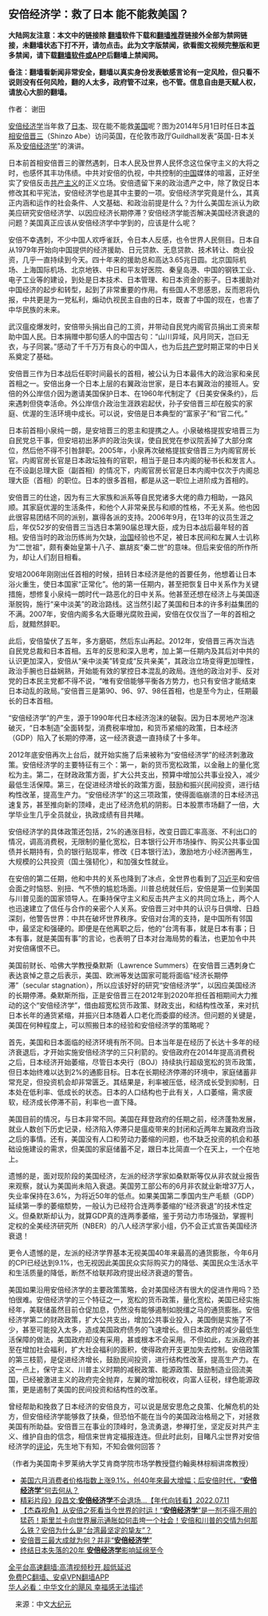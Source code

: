  <!-- 面包屑导航 --> <h2>安倍经济学：救了日本 能不能救美国？</h2> <p class="notice"><b>大陆网友注意：本文中的链接除 <a href="https://github.com/bannedbook/fanqiang" >翻墙</a>软件下载和<a href="https://github.com/killgcd/justmysocks/blob/master/README.md">翻墙推荐</a>链接外全部为禁网链接，未翻墙状态下打不开，请勿点击。此为文字版禁闻，欲看图文视频完整版和更多禁闻，请下载<a href="https://github.com/bannedbook/fanqiang">翻墙软件或APP</a>后翻墙上禁闻网。</p><p>备注：翻墙看新闻非常安全，翻墙以真实身份发表敏感言论有一定风险，但只看不说则没有任何风险，翻的人太多，政府管不过来，也不管。信息自由是天赋人权，请放心大胆的翻墙。</b></p>  <div class="entry"> <p>作者： 谢田</p> <p id="conimg"><a href="https://www.bannedbook.org/bnews/tag/%E5%AE%89%E5%80%8D%E7%BB%8F%E6%B5%8E%E5%AD%A6/" class="st_tag internal_tag" rel="tag" title="标签 安倍经济学 下的日志">安倍经济学</a>当年救了<a href="https://www.bannedbook.org/bnews/tag/%e6%97%a5%e6%9c%ac/" class="st_tag internal_tag" rel="tag" title="标签 日本 下的日志">日本</a>、现在能不能救<a href="https://www.bannedbook.org/bnews/tag/%e7%be%8e%e5%9b%bd/" class="st_tag internal_tag" rel="tag" title="标签 美国 下的日志">美国</a>呢？图为2014年5月1日时任日本<a href="https://www.bannedbook.org/bnews/tag/%e9%a6%96%e7%9b%b8/" class="st_tag internal_tag" rel="tag" title="标签 首相 下的日志">首相</a><a href="https://www.bannedbook.org/bnews/tag/%e5%ae%89%e5%80%8d%e6%99%8b%e4%b8%89/" class="st_tag internal_tag" rel="tag" title="标签 安倍晋三 下的日志">安倍晋三</a>（Shinzo Abe）访问英国，在伦敦市政厅Guildhall发表“英国-日本关系及<a href="https://www.bannedbook.org/bnews/tag/%e5%ae%89%e5%80%8d/" class="st_tag internal_tag" rel="tag" title="标签 安倍 下的日志">安倍</a><a href="https://www.bannedbook.org/bnews/tag/%E7%BB%8F%E6%B5%8E%E5%AD%A6/" class="st_tag internal_tag" rel="tag" title="标签 经济学 下的日志">经济学</a>”的演讲。</p> <p>日本前首相安倍晋三的骤然遇刺，日本人民及世界人民怀念这位保守主义的大将之时，也感怀其丰功伟绩。中共对安倍的仇视，中共控制的<span class='wp_keywordlink_affiliate'><a href="https://www.bannedbook.org/" title="中国" target="_blank">中国</a></span>媒体的喧嚣，正好坐实了安倍反击<span class='wp_keywordlink'><a href="https://www.bannedbook.org/forum2/topic6177.html" title="《共产主义的终极目的》" target="_blank">共产主义</a></span>的正义立场。安倍遗留下来的政治遗产之中，除了敦促日本修改其和平宪法，安倍经济学也是其中主要的一项。安倍经济学究竟是什么，其真正内涵和运作的社会条件、人文基础、和政治前提是什么？为什么美国左派认为欧美应研究安倍经济学、以因应经济长期停滞？安倍经济学能否解决美国经济衰退的问题？美国真正应该从安倍经济学中学到的，应该是什么呢？</p> <p>安倍不幸遇刺，不少中国人欢呼雀跃，令日本人反感，也令世界人民侧目。日本自从1979年开始向中国提供的经济援助、日元贷款、无息贷款、技术转让、商业投资，几乎一直持续到今天。四十年来的援助总和高达3.65兆日圆。北京国际机场、上海国际机场、北京地铁、中日和平友好医院、秦皇岛港、中国的钢铁工业、电子工业等的建设，到处是日本技术、日本管理、和日本资金的影子。日本援助对中国经济的起步和转型，起到了非常重要的作用。有些国人不思感恩，反而恩将仇报，中共更是为一党私利，煽动仇视民主自由的日本，既害了中国的现在，也害了中华民族的未来。</p> <p>武汉瘟疫爆发时，安倍带头捐出自己的工资，并带动自民党内阁官员捐出工资来帮助中国人民。日本捐赠中那句感人的中国古句：“山川异域，风月同天，岂曰无衣，与子同裳。”感动了千千万万有良心的中国人，也为后<a href="https://www.bannedbook.org/bnews/tag/%e5%85%b1%e4%ba%a7%e5%85%9a/" class="st_tag internal_tag" rel="tag" title="标签 共产党 下的日志">共产党</a>时期正常的中日关系奠定了基础。</p> <p>安倍晋三作为日本战后任职时间最长的首相，被公认为日本最伟大的政治家和亲民首相之一。安倍出身一个日本上层的右翼政治世家，是日本右翼政治的接班人。安倍的外公岸信介因为邀请美国保护日本、在1960年代制定了《日美安保条约》，后来遇刺但侥幸活命。外公岸信介政治生涯跌宕起伏，孙子安倍晋三却在殷实的家庭、优渥的生活环境中成长。可以说，安倍是日本典型的“富家子”和“官二代。”</p>  <p>日本前首相小泉纯一朗，是安培晋三的恩主和提携之人。小泉破格提拔安培晋三为自民党总干事，但安培初出茅庐的政治失误，使自民党在参议院丢掉了大部分席位，然后他不得不引咎辞职。2005年，小泉再次破格提拔安倍晋三为内阁官房长官。内阁官房长官是日本政坛独有的官职，相当于是日本内阁的秘书长和发言人。在不设副总理大臣（副首相）的情况下，内阁官房长官是日本内阁中仅次于内阁总理大臣（首相）的职位。日本的很多首相，都是从这一职位上进阶成为首相的。</p> <p>安倍晋三的仕途，因为有三大家族和派系等自民党诸多大佬的鼎力相助，一路风顺。其家庭优渥的生活条件，和他个人非常亲民与和顺的性格，不无关系。他也因此很容易团结不同的派别，赢得各派的支持。2006年9月，在13年的议员生涯之后，年仅52岁的安倍晋三当选日本第90届总理大臣，成为日本战后最年轻的首相。安倍当时的政治历练尚为欠缺，<span class='wp_keywordlink'><a href="https://www.bannedbook.org/forum24/topic8925.html" title="《治国大道》" target="_blank">治国</a></span>经验也不足，被日本民间和左翼人士讥称为“二世祖”，颇有秦始皇第十八子、嬴胡亥“秦二世”的意味。但后来安倍的所作所为，却让人们刮目相看。</p> <p>安培2006年刚刚出任首相的时候，扭转日本经济是他的首要任务，他想着让日本浴火重生，使日本国家“正常化”。他的第一任期内，甚至把恢复日中关系作为关键措施，想修复小泉纯一朗时代一路恶化的日中关系。他甚至还想在经济上与美国逐渐脱钩，施行“亲中淡美”的政治路线。这当然引起了美国和日本的许多利益集团的不满。2007年，安倍内阁多名大臣曝光腐败丑闻，安倍在仅仅当了一年的首相之后，就黯然辞职。</p> <p>此后，安倍蛰伏了五年，多方磨砺，然后东山再起。2012年，安倍晋三再次当选自民党总裁和日本首相。五年的反思和深入思考，加上第一任期内及其后对中共的认识更加深入，安倍从“亲中淡美”转变成“反共亲美”，其政治立场变得更加理性，政治手腕也日益娴熟，开始能有效的掌控日本混乱的政局。连他的政治对手、反对党的日本民主党都不得不说，“唯有安倍能够平衡各方势力，也只有安倍才能结束日本动乱的政局。”安倍晋三是第90、96、97、98任首相，也是至今为止，任期最长的日本首相。</p> <p>“安倍经济学”的产生，源于1990年代日本经济泡沫的破裂。因为日本房地产泡沫破灭，“日本制造”全面转型，消费税率增加，和货币紧缩的政策，日本经济（GDP）陷入了长期的停滞，这一经济衰退一直持续了十多年。</p> <p>2012年底安倍再次上台后，就开始实施了后来被称为“安倍经济学”的经济刺激政策。安倍经济学的主要特征有三个：第一，新的货币宽松政策，以金融上的量化宽松为主。第二，在财政政策方面，扩大公共支出，预算中增加公共事业投入，减少最低生活保障。第三，在促进经济增长的政策方面，鼓励和振兴民间投资，进行结构性改革，提高生产力。“安倍经济学”的这三项政策，使得面临崩溃的日本经济迅速复苏，甚至推向新的顶峰，走出了经济危机的阴影。日本股票市场翻了一倍，大学毕业生几乎全员就业，执政成绩有目共睹。</p>  <p>安倍经济学的具体政策还包括，2%的通涨目标，改变日圆汇率高涨、不利出口的情况，调高消费税，无限制的量化宽松，日本银行公开市场操作、购买公共事业国债并长期持有，负的银行贴现率，修改《日本银行法》，激励地方小经济圈再生，大规模的公共投资（国土强韧化），和加强女性就业。</p> <p>在安倍的第二任期，他和中共的关系也降到了冰点，全世界也看到了<a href="https://www.bannedbook.org/bnews/tag/%e4%b9%a0%e8%bf%91%e5%b9%b3/" class="st_tag internal_tag" rel="tag" title="标签 习近平 下的日志">习近平</a>和安倍会面之时恼怒、别扭、气不愤的尴尬场面。川普总统就任后，安倍是第一位到美国与川普见面的国家领导人。在秉持保守主义和反击共产主义的共同立场上，两个人也迅速建立了信任与合作的亲密个人关系。安倍晋三对中共的认识与日俱增、日趋深刻，他警告世界：中共在破坏世界秩序。安倍对台湾的支持，是中国所有邻国中，最坚定和强硬的。即便是在他离职之后，他的“台湾有事，就是日本有事；日本有事，就是美国有事”的言论，也表明了日本对台海局势的看法，也更加令中共对安倍痛恨不已。</p> <p>美国前财长、哈佛大学教授桑默斯（Lawrence Summers）在安倍晋三遇刺身亡表达哀悼之意之后表示，美国、欧洲等发达国家可能将面临“经济长期停滞”（secular stagnation），所以应该好好的研究“安倍经济学”，以因应美国经济的长期停滞。桑默斯所指，正是安倍晋三在2012年到2020年担任首相期间大力推动的这个“安倍经济学”，借由超宽松货币政策、财政支出，和结构性改革，来对抗日本长年的通货紧缩，并振兴日本随着人口老化而委靡的经济。但问题的关键是，美国在何种程度上，可以照搬日本的经验和安倍经济学的策略呢？</p> <p>首先，美国和日本面临的经济环境有所不同。日本当年是在经历了长达十多年的经济衰退后，才开始实施安倍经济学的三只利箭的。安倍政府在2014年提高消费税之后，日本经济开始萎缩，尽管日本央行（BOJ）持续执行超级宽松的货币政策，但日本始终难以达到2%的通膨目标。日本在长期经济停滞的环境中，家庭储蓄非常充足，但投资机会却非常匮乏。其结果是，利率被压低，经济成长受到抑制，日本处在低利率、低成长的状态。日本的人口结构也于此有关，人口萎缩，需求疲软，经济成长停滞不前，利率也一直下降。</p> <p>美国目前的情况，与日本非常不同。美国在拜登政府的任期之前，经济蓬勃发展，就业人数创下历史记录，经济陷入停滞只是瘟疫带来的封闭和近两年左翼政府当政之后的事情。还有，美国没有人口和劳动力萎缩的问题，也不缺乏投资的机会和基础设施建设的需求，但美国的家庭储蓄不足，跟日本比简直一个在天上，一个在地上。</p> <p>遗憾的是，面对现阶段的美国经济，左派的经济学家如桑默斯等仅从非农就业报告来观察，就认为美国尚未陷入衰退。美国劳工部公布的6月非农就业新增37万人，失业率保持在3.6%，为将近50年的低点。如果美国第二季国内生产毛额（GDP）延续第一季的萎缩颓势，一般认为已经符合连两季萎缩的“经济衰退”的技术性定义。但桑默斯却认为，就算GDP真的连两季萎缩，鉴于劳动力市场强劲，掌握判定权的全美经济研究所（NBER）的八人经济学家小组，仍不会正式宣告美国经济衰退！</p>  <p>更令人遗憾的是，左派的经济学界基本无视美国40年来最高的通货膨胀，今年6月的CPI已经达到9.1%，也无视因此美国民众实际购买力的降低、美国民众生活水平和生活质量的降低，断然不给联邦政府提出经济衰退的警告。</p> <p>美国如果沿用安倍经济学的主要政策策略，会对美国经济有很大的促进作用吗？恐怕很难。安倍经济学的三个特征之一，宽松的货币政策，量化宽松，美国已经实施经年，美联储虽然目前仓促加息，仍然没有能够遏制如脱缰之马的通货膨胀。安倍经济学第二的财政政策，扩大公共支出，增加公共事业投入，美国倒是实施了不少，甚至可能投入太多，造成美国政府债务的飞速增长。但日本政府的减少最低生活保障的做法，美国政府却没有采用，甚或根本不会采用。不但如此，左派政府甚至在增加社会福利，扩大社会福利的面积，使得政府开支更加失去控制。安倍政策的第三枝箭，是促进经济增长，鼓励民间投资，进行结构性改革，提高生产力。在这一点上，保守主义、川普主义时期的减税政策、能源政策、鼓励制造业回流美国，已经被激进主义的政府完全抛弃，左翼的增加税收，向富人征税，绿色能源政策，更是遏制了美国的民间投资和结构性的改革。</p> <p>曾经帮助和挽救了日本经济的安倍良方，可以说是居安思危之良策、化解危机的处方，但安倍经济学能够救了扶桑，但恐怕不能在当今的美国政治格局之下，对拯救美国有所助益。安倍晋三在事业的顶峰时，急流勇退，参禅打坐，坚定反对共产主义、维护自由的信念，相信来世肯定福报连连。但此时此刻，目睹凡尘世界对安倍经济学的<span class='wp_keywordlink_affiliate'><a href="https://www.bannedbook.org/bnews/comments/" title="新闻评论" target="_blank">评论</a></span>，先生地下有知，不知会做何回答？</p> <p>（作者为美国南卡罗莱纳大学艾肯商学院市场学教授暨约翰奥林棕榈讲席教授）</p> <div id="taboola-mid-1"></div>  <ul class='op-related-articles' title='相关阅读'> <li><a href='https://www.bannedbook.org/bnews/worldnews/usa/20220714/1758079.html' target='_blank'>美国六月消费者价格指数上涨9.1%，创40年來最大增幅；后安倍时代，“<b>安倍经济学</b>”何去何从？</a></li> <li><a href='https://www.bannedbook.org/bnews/taiwannews/20220711/1756902.html' target='_blank'>精彩片段》段昌文:<b>安倍经济学</b>不会退场...【年代向钱看】2022.07.11</a></li> <li><a href='https://www.bannedbook.org/bnews/comments/20220710/1756371.html' target='_blank'>【杰森视角】从安倍之死看当今世界的时运！“<b>安倍经济学</b>”是一剂不得不用的猛药！斯里兰卡向世界展示通胀如何击垮一个社会！安倍和川普的交情为何那么铁？安倍为什么是“台湾最坚定的挚友”？</a></li> <li><a href='https://www.bannedbook.org/bnews/cnnews/20220710/1756352.html' target='_blank'>安倍晋三最大成就为何？并非“<b>安倍经济学</b>”</a></li> <li><a href='https://www.bannedbook.org/bnews/bannedvideo/20220709/1756018.html' target='_blank'>终结日本失落的20年 <b>安倍经济学</b>影响延绵至今</a></li> </ul> <p class="texttj"> <a href="https://github.com/bannedbook/fanqiang/wiki/V2ray%E6%9C%BA%E5%9C%BA" target="_blank">全平台高速翻墙:高清视频秒开,超低延迟</a><br/> <a href="https://github.com/bannedbook/fanqiang/wiki/%E7%A6%81%E9%97%BB%E7%BD%91%E5%AE%89%E5%8D%93%E7%BF%BB%E5%A2%99%E6%96%B0%E9%97%BBAPP" target="_blank">免费PC翻墙、安卓VPN翻墙APP</a><br/> <a href="https://www.bannedbook.org/bnews/comments/20220220/1694796.html" target="_blank">华人必看：中华文化的飓风 幸福感无法描述</a> </p><p class="src-info">　来源：中文<span class='wp_keywordlink_affiliate'><a href="http://www.epochtimes.com/" title="大纪元" target="_blank">大纪元</a></span> </p> <a name='sharetosocial'></a>  <div style="margin-bottom:5px;padding-bottom:5px;clear:both"> <div id="archive-pix-1" class="banner-ads"> <!-- AuctionX Display platform tag START --> <div id="27602x728x90x621x_ADSLOT1" clicktrack="%%CLICK_URL_ESC%%"></div>  <!-- AuctionX Display platform tag END --> </div> <div id="archive-pix-2" class="banner-ads"> <!-- AuctionX Display platform tag START --> <div id="27556x300x250x621x_ADSLOT1" clicktrack="%%CLICK_URL_ESC%%" style="margin:0 auto;text-align:center"></div>  <!-- AuctionX Display platform tag END --> </div> </div>  <div id="archive-pix-1" class="banner-ads"> <!-- AuctionX Display platform tag START --> <div id="27603x728x90x621x_ADSLOT1" clicktrack="%%CLICK_URL_ESC%%"></div>  <!-- AuctionX Display platform tag END --> </div> </div><!--END ENTRY--> 